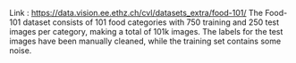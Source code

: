 Link : https://data.vision.ee.ethz.ch/cvl/datasets_extra/food-101/
The Food-101 dataset consists of 101 food categories with 750 training and 250 test images per category, making a total of 101k images. 
The labels for the test images have been manually cleaned, while the training set contains some noise.